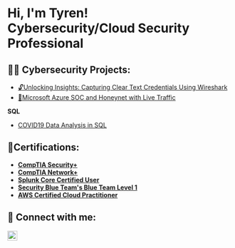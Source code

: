 <h1>Hi, I'm Tyren! <br/><a>Cybersecurity/Cloud Security Professional</a>

<h2>👨‍💻 Cybersecurity Projects:</h2>

 - [🔓Unlocking Insights: Capturing Clear Text Credentials Using Wireshark](https://github.com/jacksontyren/wireshark_capturing_creds/blob/main/README.md)
 - [🚨Microsoft Azure SOC and Honeynet with Live Traffic](https://github.com/jacksontyren/Azure-SOC-/blob/main/README.md)
 <!-- - [💻Vulnerability Management with OpenVAS](https://github.com/LABURL) -->
<!--     
 <b>Active Directory Home Lab </b>
  - [Active Directory Home Lab](https://github.com/jacksontyren/LABURL)
 -->
<!-- <h2>☁️ Cloud Projects:</h2>

 - [🔓Unlocking Insights: Capturing Clear Text Credentials Using Wireshark](https://github.com/LABURL)
 - [🚨Microsoft Azure SOC and Honeynet with Live Traffic](https://github.com/LABURL)
 - [🔓Unlocking Insights: Capturing Clear Text Credentials Using Wireshark](https://github.com/LABURL)
 - [🚨Microsoft Azure SOC and Honeynet with Live Traffic](https://github.com/LABURL)
 - [🚨Microsoft Azure SOC and Honeynet with Live Traffic](https://github.com/LABURL)
 <h2>📊 Programming Projects:</h2>  -->

<b>SQL</b>
  - [COVID19 Data Analysis in SQL](https://github.com/jacksontyren/COVID19-Data-Analysis-In-SQL)

<!--<b>Python</b>
  - [Firewall Simulator]()
-->
<b><b/>
 <h2>📄Certifications:</h2>

 - [CompTIA Security+](https://github.com/user-attachments/assets/1f7de156-9940-437f-b919-a6e759f50626)
 - [CompTIA Network+](https://github.com/user-attachments/assets/1f7de156-9940-437f-b919-a6e759f50626)
 - [Splunk Core Certified User](https://github.com/user-attachments/assets/35fe04d0-da60-4175-9be0-36cc43f4aae5)
 - [Security Blue Team's Blue Team Level 1](https://github.com/jacksontyren/jacksontyren/assets/121649532/9cc02e2d-eb2c-4838-9c1c-c798c9d5858c)
 - [AWS Certified Cloud Practitioner](https://github.com/jacksontyren/LABURL)


<h2> 🤳 Connect with me:</h2>




[<img align="left" alt="TyrenJackson | LinkedIn" width="22px" src="https://cdn.jsdelivr.net/npm/simple-icons@v3/icons/linkedin.svg" />][linkedin]


[linkedin]:https://linkedin.com/in/tyren-r-jackson-ms-75b875133
